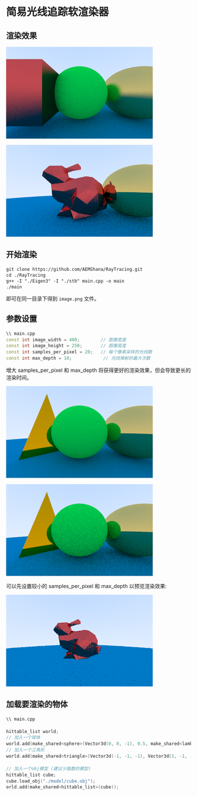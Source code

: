 # 简易光线追踪软渲染器

## 渲染效果

![](image/image_001.png)

![](image/image_003.png)

## 开始渲染

```shell
git clone https://github.com/AEMShana/RayTracing.git
cd ./RayTracing
g++ -I "./Eigen3" -I "./stb" main.cpp -o main
./main
```

即可在同一目录下得到 `image.png` 文件。

## 参数设置

```cpp
\\ main.cpp
const int image_width = 400;        // 图像宽度
const int image_height = 250;       // 图像高度
const int samples_per_pixel = 20;   // 每个像素采样的光线数
const int max_depth = 10;            // 光线弹射的最大次数
```

增大 samples_per_pixel 和 max_depth 将获得更好的渲染效果，但会导致更长的渲染时间。

![](image/image_005.png)

![](image/image_004.png)

可以先设置较小的 samples_per_pixel 和 max_depth 以预览渲染效果:

![](image/image_002.png)


## 加载要渲染的物体

```cpp
\\ main.cpp

hittable_list world;
// 加入一个球体
world.add(make_shared<sphere>(Vector3d(0, 0, -1), 0.5, make_shared<lambertian>(Vector3d(0.0, 0.9, 0.1))));
// 加入一个三角形
world.add(make_shared<triangle>(Vector3d(-1, -1, -1), Vector3d(1, -1, -1), Vector3d(0, 1, -1), make_shared<metal>(Vector3d(0.8, 0.1, 0.1), 0.3)));

// 加入一个obj模型 (建议少面数的模型)
hittable_list cube;
cube.load_obj("./model/cube.obj");
orld.add(make_shared<hittable_list>(cube));

```
